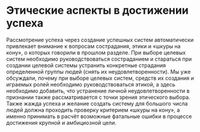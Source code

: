 # Этические аспекты в достижении успеха

Рассмотрение успеха через создание успешных систем автоматически привлекает внимание к вопросам сострадания, этики и «шкуры на кону», о которых говорили в прошлом разделе. При выборе целевых систем необходимо руководствоваться состраданием и стараться при создании целевой системы устранить конкретные страдания определенной группы людей (снять их неудовлетворенности). Мы уже обсуждали, почему при выборе целевых систем, средств их создания и играемых ролей необходимо руководствоваться этикой, а здесь необходимо добавить, что устранение личной неудовлетворенности в признании также рассматривается с точки зрения этического выбора. Также жажда успеха и желание создать систему для большого числа людей должна проходить проверку критерием «шкуры на кону», а именно принимать в расчёт возможные фатальные ошибки в процессе достижения крупной и амбициозной цели.
